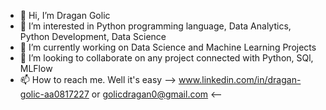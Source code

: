 - 👋 Hi, I’m Dragan Golic
- 👀 I’m interested in Python programming language, Data Analytics, Python Development, Data Science 
- 🌱 I’m currently working on Data Science and Machine Learning Projects 
- 💞️ I’m looking to collaborate on any project connected with Python, SQl, MLFlow 
- 📫 How to reach me. Well it's easy -->    www.linkedin.com/in/dragan-golic-aa0817227      or    golicdragan0@gmail.com  <--

<!---
dragangolic/dragangolic is a ✨ special ✨ repository because its `README.md` (this file) appears on your GitHub profile.
You can click the Preview link to take a look at your changes.
--->
